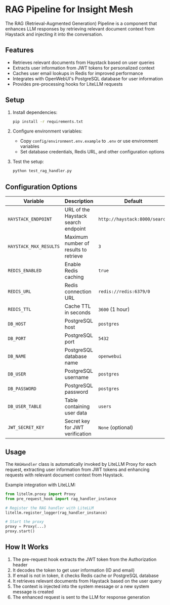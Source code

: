 # RAG Pipeline for Insight Mesh

The RAG (Retrieval-Augmented Generation) Pipeline is a component that enhances LLM responses by retrieving relevant document context from Haystack and injecting it into the conversation.

## Features

- Retrieves relevant documents from Haystack based on user queries
- Extracts user information from JWT tokens for personalized context
- Caches user email lookups in Redis for improved performance
- Integrates with OpenWebUI's PostgreSQL database for user information
- Provides pre-processing hooks for LiteLLM requests

## Setup

1. Install dependencies:
   ```bash
   pip install -r requirements.txt
   ```

2. Configure environment variables:
   - Copy `config/environment.env.example` to `.env` or use environment variables
   - Set database credentials, Redis URL, and other configuration options

3. Test the setup:
   ```bash
   python test_rag_handler.py
   ```

## Configuration Options

| Variable | Description | Default |
|----------|-------------|---------|
| `HAYSTACK_ENDPOINT` | URL of the Haystack search endpoint | `http://haystack:8000/search` |
| `HAYSTACK_MAX_RESULTS` | Maximum number of results to retrieve | `3` |
| `REDIS_ENABLED` | Enable Redis caching | `true` |
| `REDIS_URL` | Redis connection URL | `redis://redis:6379/0` |
| `REDIS_TTL` | Cache TTL in seconds | `3600` (1 hour) |
| `DB_HOST` | PostgreSQL host | `postgres` |
| `DB_PORT` | PostgreSQL port | `5432` |
| `DB_NAME` | PostgreSQL database name | `openwebui` |
| `DB_USER` | PostgreSQL username | `postgres` |
| `DB_PASSWORD` | PostgreSQL password | `postgres` |
| `DB_USER_TABLE` | Table containing user data | `users` |
| `JWT_SECRET_KEY` | Secret key for JWT verification | `None` (optional) |

## Usage

The `RAGHandler` class is automatically invoked by LiteLLM Proxy for each request, extracting user information from JWT tokens and enhancing requests with relevant document context from Haystack.

Example integration with LiteLLM:

```python
from litellm.proxy import Proxy
from pre_request_hook import rag_handler_instance

# Register the RAG handler with LiteLLM
litellm.register_logger(rag_handler_instance)

# Start the proxy
proxy = Proxy(...)
proxy.start()
```

## How It Works

1. The pre-request hook extracts the JWT token from the Authorization header
2. It decodes the token to get user information (ID and email)
3. If email is not in token, it checks Redis cache or PostgreSQL database
4. It retrieves relevant documents from Haystack based on the user query
5. The context is injected into the system message or a new system message is created
6. The enhanced request is sent to the LLM for response generation 